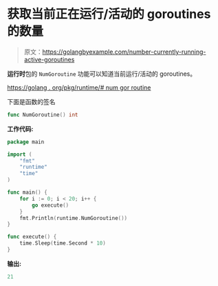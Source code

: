 # 获取当前正在运行/活动的 goroutines 的数量

> 原文：<https://golangbyexample.com/number-currently-running-active-goroutines>

**运行时**包的 `NumGoroutine` 功能可以知道当前运行/活动的 goroutines。

[https://golang . org/pkg/runtime/# num gor routine](https://golang.org/pkg/runtime/#NumGoroutine)

下面是函数的签名

```go
func NumGoroutine() int
```

**工作代码:**

```go
package main

import (
    "fmt"
    "runtime"
    "time"
)

func main() {
    for i := 0; i < 20; i++ {
        go execute()
    }
    fmt.Println(runtime.NumGoroutine())
}

func execute() {
    time.Sleep(time.Second * 10)
}
```

**输出:**

```go
21
```